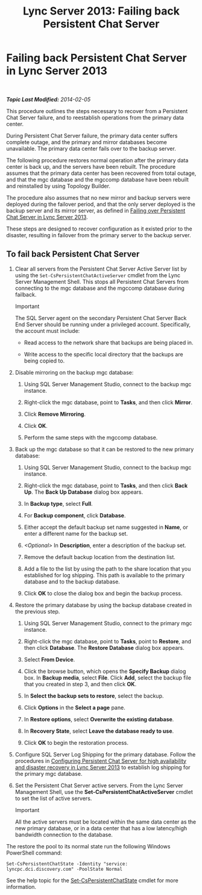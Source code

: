 ﻿---
title: 'Lync Server 2013: Failing back Persistent Chat Server'
TOCTitle: Failing back Persistent Chat Server
ms:assetid: 67b91de4-6ddc-43e6-9812-5e1aa84a7980
ms:mtpsurl: https://technet.microsoft.com/en-us/library/JJ204970(v=OCS.15)
ms:contentKeyID: 48184396
ms.date: 07/23/2014
mtps_version: v=OCS.15
---

<div data-xmlns="http://www.w3.org/1999/xhtml">

<div class="topic" data-xmlns="http://www.w3.org/1999/xhtml" data-msxsl="urn:schemas-microsoft-com:xslt" data-cs="http://msdn.microsoft.com/en-us/">

<div data-asp="http://msdn2.microsoft.com/asp">

# Failing back Persistent Chat Server in Lync Server 2013

</div>

<div id="mainSection">

<div id="mainBody">

<span> </span>

_**Topic Last Modified:** 2014-02-05_

This procedure outlines the steps necessary to recover from a Persistent Chat Server failure, and to reestablish operations from the primary data center.

During Persistent Chat Server failure, the primary data center suffers complete outage, and the primary and mirror databases become unavailable. The primary data center fails over to the backup server.

The following procedure restores normal operation after the primary data center is back up, and the servers have been rebuilt. The procedure assumes that the primary data center has been recovered from total outage, and that the mgc database and the mgccomp database have been rebuilt and reinstalled by using Topology Builder.

The procedure also assumes that no new mirror and backup servers were deployed during the failover period, and that the only server deployed is the backup server and its mirror server, as defined in [Failing over Persistent Chat Server in Lync Server 2013](lync-server-2013-failing-over-persistent-chat-server.md).

These steps are designed to recover configuration as it existed prior to the disaster, resulting in failover from the primary server to the backup server.

<div>

## To fail back Persistent Chat Server

1.  Clear all servers from the Persistent Chat Server Active Server list by using the `Set-CsPersistentChatActiveServer` cmdlet from the Lync Server Management Shell. This stops all Persistent Chat Servers from connecting to the mgc database and the mgccomp database during failback.
    
    <div>
    

    > [!IMPORTANT]
    > The SQL Server agent on the secondary Persistent Chat Server Back End Server should be running under a privileged account. Specifically, the account must include: 
    > <UL>
    > <LI>
    > <P>Read access to the network share that backups are being placed in.</P>
    > <LI>
    > <P>Write access to the specific local directory that the backups are being copied to.</P></LI></UL>

    
    </div>

2.  Disable mirroring on the backup mgc database:
    
    1.  Using SQL Server Management Studio, connect to the backup mgc instance.
    
    2.  Right-click the mgc database, point to **Tasks**, and then click **Mirror**.
    
    3.  Click **Remove Mirroring**.
    
    4.  Click **OK**.
    
    5.  Perform the same steps with the mgccomp database.

3.  Back up the mgc database so that it can be restored to the new primary database:
    
    1.  Using SQL Server Management Studio, connect to the backup mgc instance.
    
    2.  Right-click the mgc database, point to **Tasks**, and then click **Back Up**. The **Back Up Database** dialog box appears.
    
    3.  In **Backup type**, select **Full**.
    
    4.  For **Backup component**, click **Database**.
    
    5.  Either accept the default backup set name suggested in **Name**, or enter a different name for the backup set.
    
    6.  *\<Optional\>* In **Description**, enter a description of the backup set.
    
    7.  Remove the default backup location from the destination list.
    
    8.  Add a file to the list by using the path to the share location that you established for log shipping. This path is available to the primary database and to the backup database.
    
    9.  Click **OK** to close the dialog box and begin the backup process.

4.  Restore the primary database by using the backup database created in the previous step.
    
    1.  Using SQL Server Management Studio, connect to the primary mgc instance.
    
    2.  Right-click the mgc database, point to **Tasks**, point to **Restore**, and then click **Database**. The **Restore Database** dialog box appears.
    
    3.  Select **From Device**.
    
    4.  Click the browse button, which opens the **Specify Backup** dialog box. In **Backup media**, select **File**. Click **Add**, select the backup file that you created in step 3, and then click **OK**.
    
    5.  In **Select the backup sets to restore**, select the backup.
    
    6.  Click **Options** in the **Select a page** pane.
    
    7.  In **Restore options**, select **Overwrite the existing database**.
    
    8.  In **Recovery State**, select **Leave the database ready to use**.
    
    9.  Click **OK** to begin the restoration process.

5.  Configure SQL Server Log Shipping for the primary database. Follow the procedures in [Configuring Persistent Chat Server for high availability and disaster recovery in Lync Server 2013](lync-server-2013-configuring-persistent-chat-server-for-high-availability-and-disaster-recovery.md) to establish log shipping for the primary mgc database.

6.  Set the Persistent Chat Server active servers. From the Lync Server Management Shell, use the **Set-CsPersistentChatActiveServer** cmdlet to set the list of active servers.
    
    <div>
    

    > [!IMPORTANT]
    > All the active servers must be located within the same data center as the new primary database, or in a data center that has a low latency/high bandwidth connection to the database.

    
    </div>

The restore the pool to its normal state run the following Windows PowerShell command:

    Set-CsPersistentChatState -Identity "service: lyncpc.dci.discovery.com" -PoolState Normal

See the help topic for the [Set-CsPersistentChatState](https://docs.microsoft.com/en-us/powershell/module/skype/Set-CsPersistentChatState) cmdlet for more information.

</div>

</div>

<span> </span>

</div>

</div>

</div>

